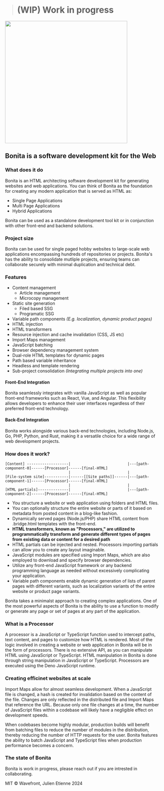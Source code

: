 > # (WIP) Work in progress
<img src="https://github.com/julienetie/bonita/assets/7676299/f08eb4e0-4e96-4d4f-a512-cc1e1415f462" width="400">

## Bonita is a software development kit for the Web

### What does it do
Bonita is an HTML architecting software development kit for generating websites and web applications.
You can think of Bonita as the foundation for creating any modern application that is served as HTML as:

- Single Page Applications
- Multi Page Applications
- Hybrid Applications

Bonita can be used as a standalone development tool kit or in conjunction with other front-end and backend solutions.

### Project size
Bonita can be used for single paged hobby websites to large-scale web applications encompassing hundreds of repositories or projects.
Bonita's has the ability to consolidate mutliple projects, ensuring teams can collaborate securely with minimal duplication 
and technical debt.

### Features
- Content management
  - Article management
  - Microcopy management
- Static site generation
  - Filed based SSG
  - Programatic SSG
- Variable path components _(E.g. localization, dynamic product pages)_
- HTML injection
- HTML transformers
- Resource injection and cache invalidation (CSS, JS etc)
- Import Maps management
- JavaScript batching
- Browser dependency management system
- Dual-role HTML templates for dynamic pages
- Path based variable inheritance
- Headless and template rendering
- Sub-project consolidation _(Integrating multiple projects into one)_


#### Front-End Integration
Bonita seamlessly integrates with vanilla JavaScript as well as popular front-end frameworks such as React, Vue, and Angular. This flexibility allows developers to enhance their user interfaces regardless of their preferred front-end technology.

#### Back-End Integration
Bonita works alongside various back-end technologies, including Node.js, Go, PHP, Python, and Rust, making it a versatile choice for a wide range of web development projects.

### How does it work?
```
[Content] -------------------|                          |---[path-component-0]------[Processor]------[final-HTML] 
                             |                          |
[File-system site]-----------|------[[Site paths]]------|---[path-component-1]------[Processor]------[final-HTML] 
                             |                          | 
[HTML partials]--------------|                          |---[path-component-2]------[Processor]------[final-HTML] 
```


- You structure a website or web application using folders and HTML files.
- You can optionally structure the entire website or parts of it based on metadata from posted content in a blog-like fashion.
- Dynamically served pages (Node.js/PHP) share HTML content from .bridge.html templates with the front-end.
- **HTML transformers, known as "Processors," are utilized to programmatically transform and generate different types of pages from existing data or content for a desired path**
- HTML partials can be injected and nested. Processors importing partials can allow you to create any layout imaginable.
- JavaScript modules are specified using Import Maps, which are also employed to download and specify browser dependencies.
- Utilize any front-end JavaScript framework or any backend programming language as needed without excessively complicating your application.
- Variable path components enable dynamic generation of lists of parent pages with different variants, such as localization variants of the entire website or product page variants.

Bonita takes a minimalst approach to creating complex applications. One of the most powerful aspects of Bonita is the ability to use a function to modify or generate any page or set of pages
at any part of the application.

### What is a Processor
A processor is a JavaScript or TypeScript function used to intercept paths, text content, and pages to customize how HTML is rendered. Most of the logic involved in creating a website or web application in Bonita will be in the form of processors. There is no extensive API, as you can manipulate HTML using JavaScript or TypeScript. HTML manipulation in Bonita is done through string manipulation in JavaScript or TypeScript. Processors are executed using the Deno JavaScript runtime.

### Creating efficinet websites at scale
Import Maps allow for almost seamless development. When a JavaScript file is changed, a hash is created for invalidation based on the content of the file. Changes are only reflected in the distributed file and Import Maps that reference the URL. Because only one file changes at a time, the number of JavaScript files within a codebase will likely have a negligible effect on development speeds.

When codebases become highly modular, production builds will benefit from batching files to reduce the number of modules in the distribution, thereby reducing the number of HTTP requests for the user. Bonita features the ability to batch JavaScript and TypeScript files when production performance becomes a concern.

### The state of Bonita
Bonita is work in progress, please reach out if you are intrested in collaborating.

MIT © Wavefront, Julien Etienne 2024

